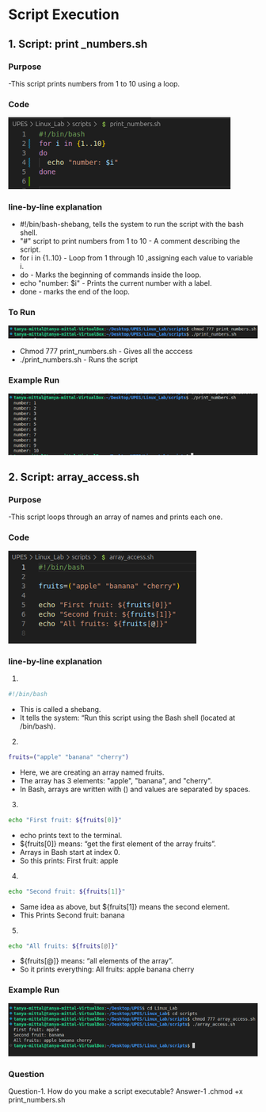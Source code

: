 # Script Execution 

## 1. Script: print _numbers.sh
### Purpose
-This script prints numbers from 1 to 10 using a loop.

### Code 
![Image](./images2/S1.png)

### line-by-line explanation

- #!/bin/bash-shebang, tells the system to run the script with the bash shell.
- "#" script to print numbers from 1 to 10 - A comment describing the script.
- for i in {1..10} - Loop from 1 through 10 ,assigning each value to variable i.
- do - Marks the beginning of commands inside the loop.
- echo "number: $i" - Prints the current number with a label.
- done - marks the end of the loop.

### To Run 
![Image](./images2/S2.png)

- Chmod 777 print_numbers.sh - Gives all the acccess
- ./print_numbers.sh - Runs the script

### Example Run
![images](./images2/S3.png)

## 2. Script: array_access.sh

### Purpose
-This script loops through an array of names and prints each one.

### Code 
![images](./images2/S4.png)

### line-by-line explanation

1. 
```bash
#!/bin/bash
```

- This is called a shebang.
- It tells the system: “Run this script using the Bash shell (located at /bin/bash).

2. 
```bash
fruits=("apple" "banana" "cherry")
```

- Here, we are creating an array named fruits.
-  The array has 3 elements: "apple", "banana", and "cherry".
- In Bash, arrays are written with () and values are separated by spaces.

3. 
```bash
echo "First fruit: ${fruits[0]}"
```
- echo prints text to the terminal.
- ${fruits[0]} means: “get the first element of the array fruits”.
- Arrays in Bash start at index 0.
- So this prints:
 First fruit: apple

4. 
```bash
echo "Second fruit: ${fruits[1]}"
```

- Same idea as above, but ${fruits[1]} means the second element.
- This Prints 
 Second fruit: banana

5. 
```bash
echo "All fruits: ${fruits[@]}"
```

- ${fruits[@]} means: “all elements of the array”.
- So it prints everything:
 All fruits: apple banana cherry


### Example Run

![images](./images2/S5.png)

### Question

Question-1. How do you make a script executable?
Answer-1 .chmod +x print_numbers.sh